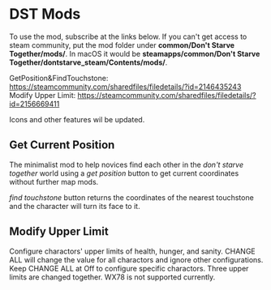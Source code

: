 # DST Mods
To use the mod, subscribe at the links below. If you can't get access to steam community, put the mod folder under **common/Don't Starve Together/mods/**. In macOS it would be **steamapps/common/Don't Starve Together/dontstarve_steam/Contents/mods/**.  

GetPosition&FindTouchstone: https://steamcommunity.com/sharedfiles/filedetails/?id=2146435243  
Modify Upper Limit: https://steamcommunity.com/sharedfiles/filedetails/?id=2156669411  

Icons and other features wil be updated.  
## Get Current Position
The minimalist mod to help novices find each other in the *don't starve together* world using a *get position* button to get current coordinates without further map mods.

*find touchstone* button returns the coordinates of the nearest touchstone and the character will turn its face to it.

## Modify Upper Limit
Configure charactors' upper limits of health, hunger, and sanity. CHANGE ALL will change the value for all charactors and ignore other configurations. Keep CHANGE ALL at Off to configure specific charactors. Three upper limits are changed together. WX78 is not supported currently.  
